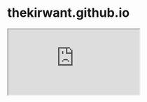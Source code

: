 # thekirwant.github.io
<iframe src="https://preview.p5js.org/codingtrain/embed/gwcGb_NPm"></iframe>
